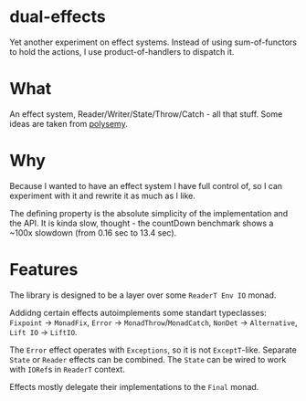# dual-effects

Yet another experiment on effect systems. Instead of using sum-of-functors to hold the actions, I use product-of-handlers to dispatch it.

# What

An effect system, Reader/Writer/State/Throw/Catch - all that stuff.
Some ideas are taken from [polysemy](http://hackage.haskell.org/package/polysemy-1.3.0.0).

# Why

Because I wanted to have an effect system I have full control of, so I can experiment with it and rewrite it as much as I like.

The defining property is the absolute simplicity of the implementation and the API.
It is kinda slow, thought - the countDown benchmark shows a ~100x slowdown (from 0.16 sec to 13.4 sec).

# Features

The library is designed to be a layer over some `ReaderT Env IO` monad.

Addidng certain effects autoimplements some standart typeclasses:
`Fixpoint` -> `MonadFix`, `Error` -> `MonadThrow`/`MonadCatch`, `NonDet` -> `Alternative`, `Lift IO` -> `LiftIO`.

The `Error` effect operates with `Exceptions`, so it is not `ExceptT`-like.
Separate `State` or `Reader` effects can be combined. The `State` can be wired to work with `IORef`s in `ReaderT` context.

Effects mostly delegate their implementations to the `Final` monad.
